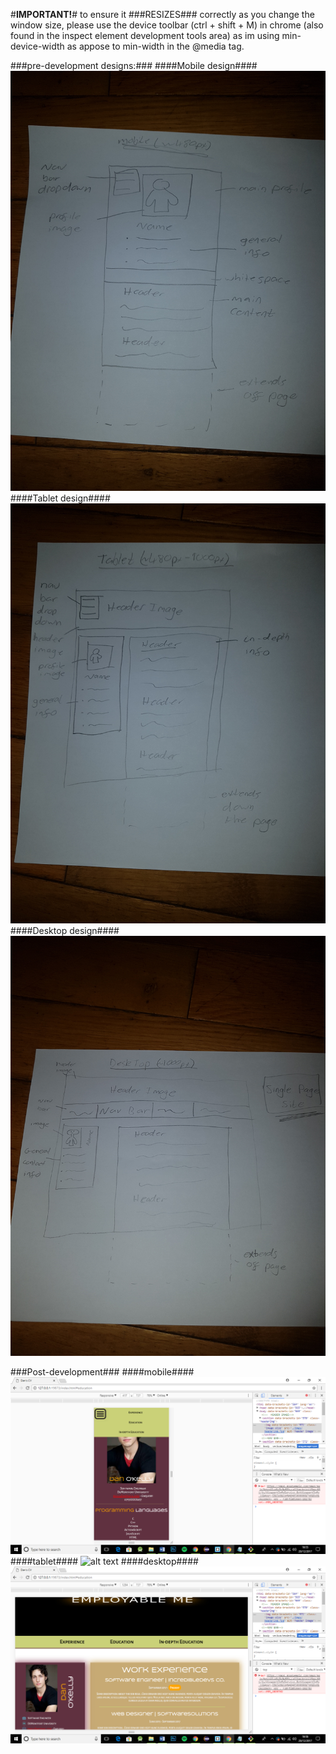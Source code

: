 #**__IMPORTANT!__**#
  to ensure it ###RESIZES### correctly as you change the window size, please use the device toolbar (ctrl + shift + M) in chrome (also found in the inspect element development tools area) as im using min-device-width as appose to min-width in the @media tag.
  
  ###pre-development designs:###
  ####Mobile design####
![alt text](./imgs/mobile.jpg "mobile design")
 ####Tablet design####
![alt text](./imgs/tablet.jpg "DTablet design")
 ####Desktop design####
![alt text](./imgs/desktop.jpg "Desktop design")


###Post-development###
####mobile####
![alt text](./imgs/mobileFinish.png "mobile design")
####tablet####
![alt text](./imgs/tabletFinish.png "mobile design")
####desktop####
![alt text](./imgs/desktopFinish.png "mobile design")